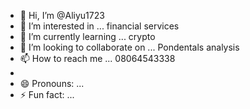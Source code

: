 - 👋 Hi, I’m @Aliyu1723
- 👀 I’m interested in ... financial services 
- 🌱 I’m currently learning ... crypto 
- 💞️ I’m looking to collaborate on ... Pondentals analysis 
- 📫 How to reach me ... 08064543338
- 
- 😄 Pronouns: ...
- ⚡ Fun fact: ...

<!---
Aliyu1723/Aliyu1723 is a ✨ special ✨ repository because its `README.md` (this file) appears on your GitHub profile.
You can click the Preview link to take a look at your changes.
--->
